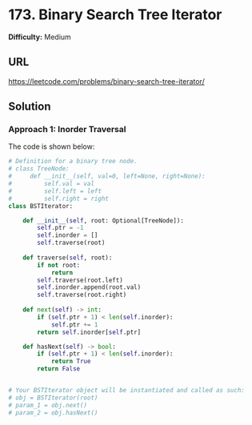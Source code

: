 # 173. Binary Search Tree Iterator
**Difficulty:** Medium

## URL

https://leetcode.com/problems/binary-search-tree-iterator/

## Solution

### Approach 1: Inorder Traversal

The code is shown below:

```python
# Definition for a binary tree node.
# class TreeNode:
#     def __init__(self, val=0, left=None, right=None):
#         self.val = val
#         self.left = left
#         self.right = right
class BSTIterator:

    def __init__(self, root: Optional[TreeNode]):
        self.ptr = -1
        self.inorder = []
        self.traverse(root)
        
    def traverse(self, root):
        if not root:
            return
        self.traverse(root.left)
        self.inorder.append(root.val)
        self.traverse(root.right)
        
    def next(self) -> int:
        if (self.ptr + 1) < len(self.inorder):
            self.ptr += 1
        return self.inorder[self.ptr]

    def hasNext(self) -> bool:
        if (self.ptr + 1) < len(self.inorder):
            return True
        return False


# Your BSTIterator object will be instantiated and called as such:
# obj = BSTIterator(root)
# param_1 = obj.next()
# param_2 = obj.hasNext()
```

